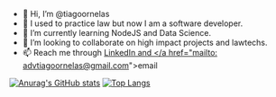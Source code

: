 - 👋 Hi, I’m @tiagoornelas
- 📔 I used to practice law but now I am a software developer.
- 🌱 I’m currently learning NodeJS and Data Science.
- 💞️ I’m looking to collaborate on high impact projects and lawtechs.
- 📫 Reach me through <a href='https://tiagoornelas.com'>LinkedIn and </a href="mailto: advtiagoornelas@gmail.com">email</a>

[![Anurag's GitHub stats](https://github-readme-stats.vercel.app/api?username=tiagoornelas)](https://github.com/anuraghazra/github-readme-stats)
[![Top Langs](https://github-readme-stats.vercel.app/api/top-langs/?username=tiagoornelas)](https://github.com/anuraghazra/github-readme-stats)

